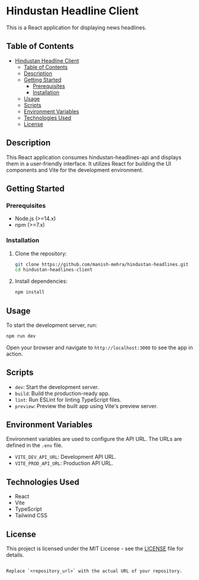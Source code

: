 # Hindustan Headline Client

This is a React application for displaying news headlines.

## Table of Contents

- [Hindustan Headline Client](#hindustan-headline-client)
  - [Table of Contents](#table-of-contents)
  - [Description](#description)
  - [Getting Started](#getting-started)
    - [Prerequisites](#prerequisites)
    - [Installation](#installation)
  - [Usage](#usage)
  - [Scripts](#scripts)
  - [Environment Variables](#environment-variables)
  - [Technologies Used](#technologies-used)
  - [License](#license)

## Description

This React application consumes hindustan-headlines-api and displays them in a user-friendly interface. It utilizes React for building the UI components and Vite for the development environment.

## Getting Started

### Prerequisites

- Node.js (>=14.x)
- npm (>=7.x)

### Installation

1. Clone the repository:

   ```sh
   git clone https://github.com/manish-mehra/hindustan-headlines.git
   cd hindustan-headlines-client
   ```

2. Install dependencies:

   ```sh
   npm install
   ```

## Usage

To start the development server, run:

```sh
npm run dev
```

Open your browser and navigate to `http://localhost:3000` to see the app in action.

## Scripts

- `dev`: Start the development server.
- `build`: Build the production-ready app.
- `lint`: Run ESLint for linting TypeScript files.
- `preview`: Preview the built app using Vite's preview server.

## Environment Variables

Environment variables are used to configure the API URL. The URLs are defined in the `.env` file.

- `VITE_DEV_API_URL`: Development API URL.
- `VITE_PROD_API_URL`: Production API URL.

## Technologies Used

- React
- Vite
- TypeScript
- Tailwind CSS

## License

This project is licensed under the MIT License - see the [LICENSE](LICENSE) file for details.
```

Replace `<repository_url>` with the actual URL of your repository.

